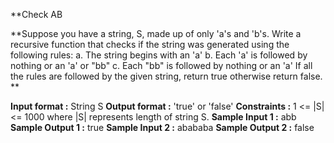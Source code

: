 **Check AB

**Suppose you have a string, S, made up of only 'a's and 'b's. Write a recursive function that checks if the string was generated using the following rules:
a. The string begins with an 'a'
b. Each 'a' is followed by nothing or an 'a' or "bb"
c. Each "bb" is followed by nothing or an 'a'
If all the rules are followed by the given string, return true otherwise return false. **

**Input format :**
  String S
**Output format :**
  'true' or 'false'
 **Constraints :**
  1 <= |S| <= 1000
  where |S| represents length of string S.
**Sample Input 1 :**
  abb
**Sample Output 1 :**
  true
**Sample Input 2 :**
  abababa
**Sample Output 2 :**
  false

